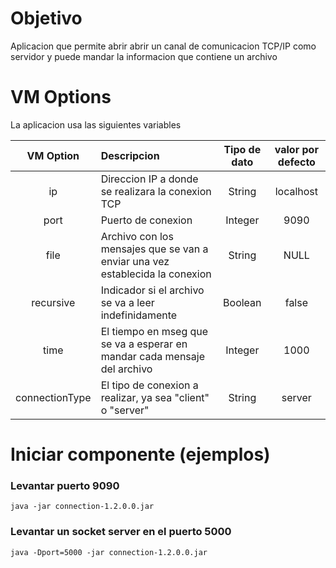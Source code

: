 # Objetivo

Aplicacion que permite abrir abrir un canal de comunicacion TCP/IP como servidor y puede mandar la informacion que contiene un archivo

# VM Options

La aplicacion usa las siguientes variables

|    VM Option    | Descripcion                                                                  | Tipo de dato | valor por defecto |
|:---------------:|:-----------------------------------------------------------------------------|:------------:|:-----------------:|
|       ip        | Direccion IP a donde se realizara la conexion TCP                            |    String    |     localhost     |
|      port       | Puerto de conexion                                                           |   Integer    |       9090        |
|      file       | Archivo con los mensajes que se van a enviar una vez establecida la conexion |    String    |       NULL        |
|    recursive    | Indicador si el archivo se va a leer indefinidamente                         |   Boolean    |       false       |
|      time       | El tiempo en mseg que se va a esperar en mandar cada mensaje del archivo     |   Integer    |       1000        |
| connectionType  | El tipo de conexion a realizar, ya sea "client" o "server"                   |    String    |      server       |

# Iniciar componente (ejemplos)

### Levantar puerto 9090 

    java -jar connection-1.2.0.0.jar

### Levantar un socket server en el puerto 5000

    java -Dport=5000 -jar connection-1.2.0.0.jar